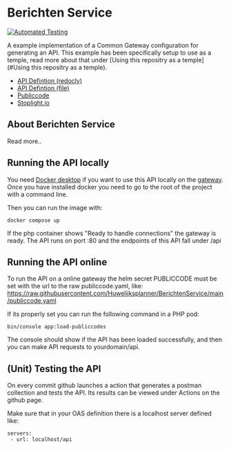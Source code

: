 # Berichten Service
[![Automated Testing](https://github.com/Huwelijksplanner/BerichtenService/actions/workflows/tests.yml/badge.svg)](https://github.com/Huwelijksplanner/BerichtenService/actions/workflows/tests.yml)

A example implementation of a Common Gateway configuration for generating an API. This example has been specifically setup to use as a temple, read more about that under [Using this repositry as a temple](#Using this repositry as a temple).

- [API Defintion (redocly)](https://redocly.github.io/redoc/?url=https://raw.githubusercontent.com/Huwelijksplanner/BerichtenService/main/OAS.yaml&nocors)
- [API Defintion (file)](https://github.com/Huwelijksplanner/BerichtenService/blob/main/OAS.yaml)
- [Publiccode](https://github.com/Huwelijksplanner/BerichtenService/blob/main/publiccode.yaml)
- [Stoplight.io](https://conduction.stoplight.io/docs/huwelijksplanner/31yrzguak5gwt-berichtenservice)

## About Berichten Service
Read more..

## Running the API locally

You need [Docker desktop](https://www.docker.com/) if you want to use this API locally on the [gateway](https://github.com/ConductionNL/commonground-gateway).
Once you have installed docker you need to go to the root of the project with a command line.

Then you can run the image with:

`docker compose up`

If the php container shows "Ready to handle connections" the gateway is ready.
The API runs on port :80 and the endpoints of this API fall under /api

## Running the API online

To run the API on a online gateway the helm secret PUBLICCODE must be set with the url to the raw publiccode.yaml, like: https://raw.githubusercontent.com/Huwelijksplanner/BerichtenService/main/publiccode.yaml

If its properly set you can run the following command in a PHP pod:

`bin/console app:load-publiccodes`

The console should show if the API has been loaded successfully, and then you can make API requests to yourdomain/api.


## (Unit) Testing the API

On every commit github launches a action that generates a postman collection and tests the API. Its results can be viewed under Actions on the github page.

Make sure that in your OAS definition there is a localhost server defined like:
    
    servers:
     - url: localhost/api
